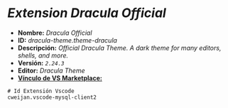 <!-- Autor: Daniel Benjamin Perez Morales -->
<!-- GitHub: https://github.com/DanielBenjaminPerezMoralesDev13 -->
<!-- Gitlab: https://gitlab.com/DanielBenjaminPerezMoralesDev13 -->
<!-- Correo electrónico: danielperezdev@proton.me -->

# ***Extension Dracula Official***

- **Nombre:** *Dracula Official*
- **ID:** *dracula-theme.theme-dracula*
- **Descripción:** *Official Dracula Theme. A dark theme for many editors, shells, and more.*
- **Versión:** *`2.24.3`*
- **Editor:** *Dracula Theme*
- **[Vínculo de VS Marketplace:](https://marketplace.visualstudio.com/items?itemName=dracula-theme.theme-dracula "https://marketplace.visualstudio.com/items?itemName=dracula-theme.theme-dracula")**

```plaintext
# Id Extensión Vscode
cweijan.vscode-mysql-client2
```
